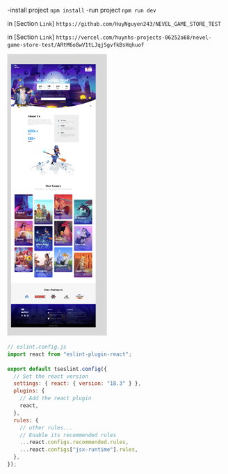 -install project `npm install`
-run project `npm run dev`

in [Section `Link`] `https://github.com/HuyNguyen243/NEVEL_GAME_STORE_TEST`

in [Section `Link`] `https://vercel.com/huynhs-projects-06252a68/nevel-game-store-test/ARtM6o8wV1tLJqjSgvfkBsHqhuof`

![Image](./screen.png)

```js
// eslint.config.js
import react from "eslint-plugin-react";

export default tseslint.config({
  // Set the react version
  settings: { react: { version: "18.3" } },
  plugins: {
    // Add the react plugin
    react,
  },
  rules: {
    // other rules...
    // Enable its recommended rules
    ...react.configs.recommended.rules,
    ...react.configs["jsx-runtime"].rules,
  },
});
```
